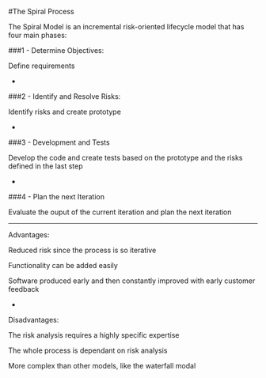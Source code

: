 #The Spiral Process

The Spiral Model is an incremental risk-oriented lifecycle model that has four main phases:

###1 - Determine Objectives:

Define requirements

-

###2 - Identify and Resolve Risks:

Identify risks and create prototype

-

###3 - Development and Tests

Develop the code  and create tests based on the prototype and the risks defined in the last step

-

###4 - Plan the next Iteration

Evaluate the ouput of the current iteration and plan the next iteration

***

Advantages:

Reduced risk since the process is so iterative

Functionality can be added easily

Software produced early and then constantly improved with early customer feedback

-

Disadvantages:

The risk analysis requires a highly specific expertise

The whole process is dependant on risk analysis

More complex than other models, like the waterfall modal
